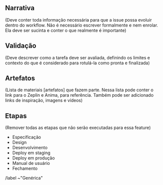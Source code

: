 ## Narrativa
(Deve conter toda informação necessária para que a issue possa evoluir dentro do workflow. Não é necessário escrever formalmente e nem enrolar. Ela deve ser sucinta e conter o que realmente é importante)


## Validação 
(Deve descrever como a tarefa deve ser avaliada, definindo os limites e contexto do que é considerado para rotulá-la como pronta e finalizada)


## Artefatos
(Lista de materiais [artefatos] que fazem parte. Nessa lista pode conter o link para o Zeplin e Anima, para referência. Também pode ser adicionado links de inspiração, imagens e vídeos)

## Etapas
(Remover todas as etapas que não serão executadas para essa feature)

* Especificação
* Design
* Desenvolvimento
* Deploy em staging
* Deploy em produção
* Manual de usuário
* Fechamento

/label ~"Genérica"
